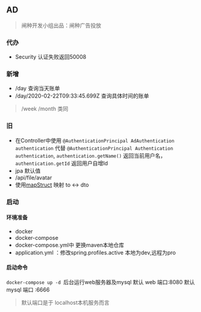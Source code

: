 ## AD
> 闸种开发小组出品：闸种广告投放

### 代办
* Security 认证失败返回50008

### 新增
 * /day 查询当天账单
 * /day/2020-02-22T09:33:45.699Z 查询具体时间的账单
> /week /month 类同

### 旧

* 在Controller中使用 `@AuthenticationPrincipal AdAuthentication authentication`
代替 `@AuthenticationPrincipal Authentication authentication`,
`authentication.getName()` 返回当前用户名，`authentication.getId` 返回用户自增Id
* jpa 默认值
* /api/file/avatar
* 使用[mapStruct](https://mapstruct.org/documentation/stable/reference/html/#defining-mapper) 映射 to <-> dto

### 启动
#### 环境准备
* docker
* docker-compose
* docker-compose.yml中 更换maven本地仓库
* application.yml ：修改spring.profiles.active 本地为dev,远程为pro

#### 启动命令
`docker-compose up -d `后台运行web服务器及mysql
默认 web 端口:8080
默认 mysql 端口 :6666 
> 默认端口是于 localhost本机服务而言
>

